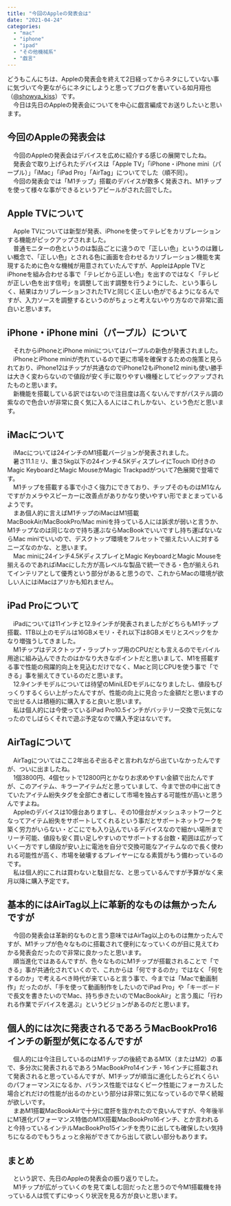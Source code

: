 ```yaml
---
title: "今回のAppleの発表会は"
date: "2021-04-24"
categories: 
  - "mac"
  - "iphone"
  - "ipad"
  - "その他機械系"
  - "戯言"
---
```


どうもこんにちは、Appleの発表会を終えて2日経ってからネタにしていない事に気づいて今更ながらにネタにしようと思ってブログを書いている如月翔也（[@showya\_kiss](http://twitter.com/showya_kiss)）です。  
　今日は先日のAppleの発表会についてを中心に戯言編成でお送りしたいと思います。  

## 今回のAppleの発表会は

　今回のAppleの発表会はデバイスを広めに紹介する感じの展開でしたね。  
　発表会で取り上げられたデバイスは「Apple TV」「iPhone・iPhone mini（パープル）」「iMac」「iPad Pro」「AirTag」についてでした（順不同）。  
　今回の発表会では「M1チップ」搭載のデバイスが数多く発表され、M1チップを使って様々な事ができるというアピールがされた回でした。  

## Apple TVについて

　Apple TVについては新型が発表、iPhoneを使ってテレビをカリブレーションする機能がピックアップされました。  
　普通モニターの色というのは製品ごとに違うので「正しい色」というのは難しい概念で、「正しい色」とされる色に画面を合わせるカリブレーション機能を実現するために色々な機械が用意されていたんですが、AppleはApple TVとiPhoneを組み合わせる事で「テレビから正しい色」を出すのではなく「テレビが正しい色を出す信号」を調整して出す調整を行うようにした、という事らしく、結果はカリブレーションされたTVと同じく正しい色がでるようになるんですが、入力ソースを調整するというのがちょっと考えないやり方なので非常に面白いと思います。  

## iPhone・iPhone mini（パープル）について

　それからiPhoneとiPhone miniについてはパープルの新色が発表されました。  
　iPhoneとiPhone miniが売れているので更に市場を確保するための施策と見られており、iPhone12はチップが共通なのでiPhone12もiPhone12 miniも使い勝手は大きく変わらないので値段が安く手に取りやすい機種としてピックアップされたものと思います。  
　新機能を搭載している訳ではないので注目度は高くないんですがパステル調の紫なので色合いが非常に良く気に入る人にはこれしかない、という色だと思います。  

## iMacについて

　iMacについては24インチのM1搭載バージョンが発表されました。  
　暑さ11.1ミリ、重さ5kg以下の24インチ4.5KディスプレイにTouch ID付きのMagic KeyboardとMagic MouseかMagic Trackpadがついて7色展開で登場です。  
　M1チップを搭載する事で小さく強力にできており、チップそのものはM1なんですがカメラやスピーカーに改善点がありかなり使いやすい形でまとまっているようです。  
　まあ個人的に言えばM1チップのiMacはM1搭載MacBookAir/MacBookPro/Mac miniを持っている人には訴求が弱いと言うか、M1チップなのは同じなので持ち運ぶならMacBookでいいですし持ち運ばないならMac miniでいいので、デスクトップ環境をフルセットで揃えたい人に対するニーズなのかな、と思います。  
　Mac miniに24インチ4.5KディスプレイとMagic KeyboardとMagic Mouseを揃えるのであればiMacにした方が高レベルな製品で統一できる・色が揃えられてインテリアとして優秀という部分があると思うので、これからMacの環境が欲しい人にはiMacはアリかも知れません。  

## iPad Proについて

　iPadについては11インチと12.9インチが発表されましたがどちらもM1チップ搭載、1TB以上のモデルは16GBメモリ・それ以下は8GBメモリとスペックをかなり増強うしてきました。  
　M1チップはデスクトップ・ラップトップ用のCPUだとも言えるのでモバイル用途に組み込んできたのはかなり大きなポイントだと思いまして、M1を搭載する事で性能の飛躍的向上を見込むだけでなく、Macと同じCPUを使う事で「できる」事を揃えてきているのだと思います。  
　12.9インチモデルについては待望のMiniLEDモデルになりましたし、値段もびっくりするくらい上がったんですが、性能の向上に見合った金額だと思いますので出せる人は積極的に購入すると良いと思います。  
　私は個人的には今使っているiPad Pro10.5インチがバッテリー交換で元気になったのでしばらくそれで遊ぶ予定なので購入予定はないです。  

## AirTagについて

　AirTagについてはここ2年出るぞ出るぞと言われながら出ていなかったんですが、ついに出ましたね。  
　1個3800円、4個セットで12800円とかなりお求めやすい金額で出たんですが、このアイテム、キラーアイテムだと思っていまして、今まで世の中に出てきていたアイテム紛失タグを全部亡き者にして市場を独占する可能性が高いと思うんですよね。  
　Appleのデバイスは10億台ありますし、その10億台がメッシュネットワークとなってアイテム紛失をサポートしてくれるという事だとサポートネットワークを築く労力がいらない・どこにでも入り込んでいるデバイスなので細かい場所までリーチ可能、値段も安く買い足しやすいのでサポートする台数・範囲は広がっていく一方ですし値段が安い上に電池を自分で交換可能なアイテムなので長く使われる可能性が高く、市場を破壊するプレイヤーになる素質がもう備わっているのです。  
　私は個人的にこれは買わないと駄目だな、と思っているんですが予算がなく来月以降に購入予定です。  

## 基本的にはAirTag以上に革新的なものは無かったんですが

　今回の発表会は革新的なものと言う意味ではAirTag以上のものは無かったんですが、M1チップが色々なものに搭載されて便利になっていくのが目に見えてわかる発表会だったので非常に良かったと思います。  
　順当進化ではあるんですが、色々なものにM1チップが搭載されることで「できる」事が共通化されていくので、これからは「何でするのか」ではなく「何をするのか」で考えるべき時代が来ていると言う事で、今までは「Macで動画制作」だったのが、「手を使って動画制作をしたいのでiPad Pro」や「キーボードで長文を書きたいのでMac、持ち歩きたいのでMacBookAir」と言う風に「行われる作業でデバイスを選ぶ」というビジョンがあるのだと思います。  

## 個人的には次に発表されるであろうMacBookPro16インチの新型が気になるんですが

　個人的には今注目しているのはM1チップの後続であるM1X（またはM2）の事で、多分次に発表されるであろうMacBookPro14インチ・16インチに搭載されて発表されると思っているんですが、M1チップが順当に進化したらどれくらいのパフォーマンスになるか、バランス性能ではなくピーク性能にフォーカスした場合どれだけの性能が出るのかという部分は非常に気になっているので早く続報が欲しいです。  
　まあM1搭載MacBookAirで十分に度肝を抜かれたので良いんですが、今年後半にM1進化パフォーマンス特価のM1X搭載MacBookPro16インチ、とか言われると今持っているインテルMacBookPro15インチを売りに出しても確保したい気持ちになるのでもうちょっと余裕ができてから出して欲しい部分もあります。  

## まとめ

　という訳で、先日のAppleの発表会の振り返りでした。  
　M1チップが広がっていくのを見て楽しむ回だったと思うので今M1搭載機を持っている人は慌てずにゆっくり状況を見る方が良いと思います。
